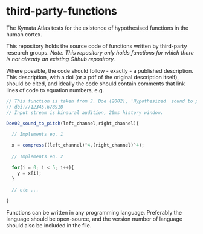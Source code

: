 # third-party-functions

The Kymata Atlas tests for the existence of hypothesised functions in the human cortex.

This repository holds the source code of functions written by third-party research groups. *Note: This repository only holds functions for which there is not already an existing Github repository.*

Where possible, the code should follow - exactly - a published description. This description, with a doi (or a pdf of the original description itself), should be cited, and ideally the code should contain comments that link lines of code to equation numbers, e.g.

```javascript
// This function is taken from J. Doe (2002), 'Hypothesized  sound to pitch model' J. Neuroscience
// doi://12345.678910
// Input stream is binaural audition, 20ms history window.

Doe02_sound_to_pitch(left_channel,right_channel){

  // Implements eq. 1

  x = compress((left_channel)^4,(right_channel)^4);
  
  // Implements eq. 2

  for(i = 0; i < 5; i++){ 
    y = x[i];    
  }
  
  // etc ...

}

```

Functions can be written in any programming language. Preferably the language should be open-source, and the version number of language should also be included in the file.
